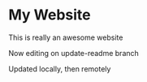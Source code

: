# My Website

This is really an awesome website

Now editing on update-readme branch

Updated locally, then remotely
